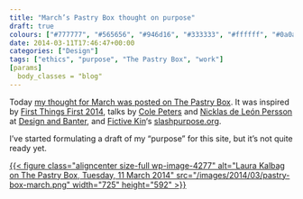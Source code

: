 ```yaml
---
title: "March’s Pastry Box thought on purpose"
draft: true
colours: ["#777777", "#565656", "#946d16", "#333333", "#ffffff", "#0a0a0a", "#ffffff"]
date: 2014-03-11T17:46:47+00:00
categories: ["Design"]
tags: ["ethics", "purpose", "The Pastry Box", "work"]
[params]
  body_classes = "blog"
---
```


Today [my thought for March was posted on The Pastry Box](https://the-pastry-box-project.net/laura-kalbag/2014-march-11). It was inspired by [First Things First 2014](http://firstthingsfirst2014.org), talks by [Cole Peters](http://twitter.com/cole_peters) and [Nicklas de León Persson](http://twitter.com/takete) at [Design and Banter](http://designandbanter.com), and [Fictive Kin](http://fictivekin.com/purpose)‘s [slashpurpose.org](http://slashpurpose.org).

I’ve started formulating a draft of my “purpose” for this site, but it’s not quite ready yet.

[{{< figure class="aligncenter size-full wp-image-4277" alt="Laura Kalbag on The Pastry Box, Tuesday, 11 March 2014" src="/images/2014/03/pastry-box-march.png" width="725" height="592" >}}](https://the-pastry-box-project.net/laura-kalbag/2014-march-11)

	